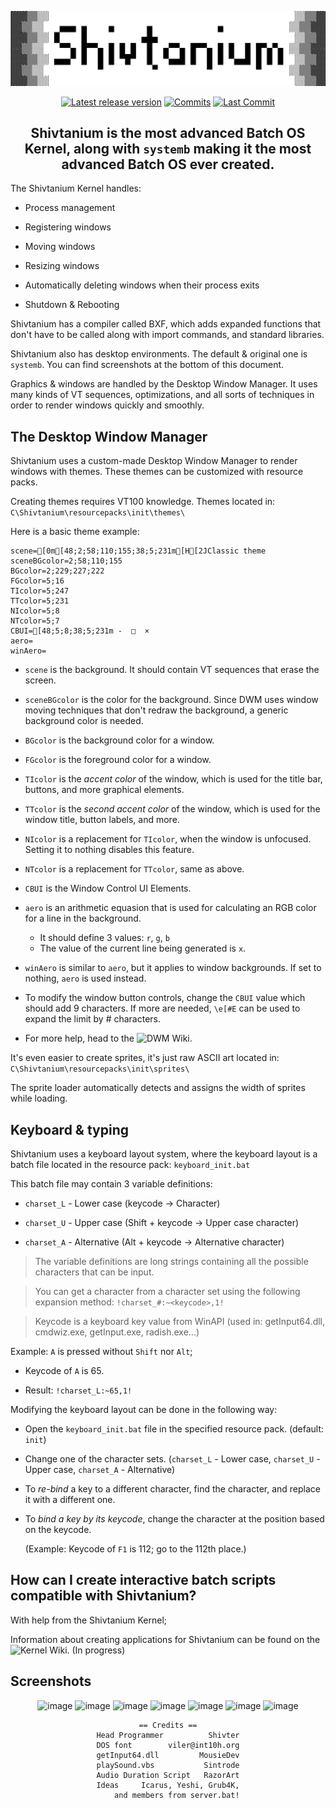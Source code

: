 <div align="center">

![Shivtanium Logo](https://raw.githubusercontent.com/Shivter14/Shivtanium/main/Shivtanium.png)

[![Latest release version](https://img.shields.io/github/v/release/Shivter14/Shivtanium?color=brightgreen&label=Latest%20version&style=for-the-badge)](https://github.com/Shivter14/Shivtanium/releases "Releases")
[![Commits](https://img.shields.io/github/commit-activity/m/Shivter14/Shivtanium?label=commits&style=for-the-badge)](https://github.com/Shivter14/Shivtanium/commits "Commit History")
[![Last Commit](https://img.shields.io/github/last-commit/Shivter14/Shivtanium/main?label=Latest%20commit&style=for-the-badge&display_timestamp=committer)](https://github.com/Shivter14/Shivtanium/pulse/monthly "Last activity")

## Shivtanium is the most advanced Batch OS Kernel, along with `systemb` making it the most advanced Batch OS ever created.

</div>

The Shivtanium Kernel handles:

- Process management

- Registering windows

- Moving windows

- Resizing windows

- Automatically deleting windows when their process exits

- Shutdown & Rebooting

Shivtanium has a compiler called BXF, which adds expanded functions that don't have to be called along with import commands, and standard libraries.

Shivtanium also has desktop environments. The default & original one is `systemb`. You can find screenshots at the bottom of this document.

Graphics & windows are handled by the Desktop Window Manager. It uses many kinds of VT sequences, optimizations, and all sorts of techniques in order to render windows quickly and smoothly.

## The Desktop Window Manager

Shivtanium uses a custom-made Desktop Window Manager to render windows with themes.
These themes can be customized with resource packs.

Creating themes requires VT100 knowledge.
Themes located in: `C\Shivtanium\resourcepacks\init\themes\`

Here is a basic theme example:
```
scene=[0m[48;2;58;110;155;38;5;231m[H[2JClassic theme
sceneBGcolor=2;58;110;155
BGcolor=2;229;227;222
FGcolor=5;16
TIcolor=5;247
TTcolor=5;231
NIcolor=5;8
NTcolor=5;7
CBUI=[48;5;8;38;5;231m -  □  × 
aero=
winAero=
```
- `scene` is the background. It should contain VT sequences that erase the screen.
- `sceneBGcolor` is the color for the background. Since DWM uses window moving techniques that don't redraw the background, a generic background color is needed.

- `BGcolor` is the background color for a window.
- `FGcolor` is the foreground color for a window.
- `TIcolor` is the *accent color* of the window, which is used for the title bar, buttons, and more graphical elements.
- `TTcolor` is the *second accent color* of the window, which is used for the window title, button labels, and more.

- `NIcolor` is a replacement for `TIcolor`, when the window is unfocused. Setting it to nothing disables this feature.
- `NTcolor` is a replacement for `TTcolor`, same as above.
- `CBUI` is the Window Control UI Elements.

- `aero` is an arithmetic equasion that is used for calculating an RGB color for a line in the background.
  - It should define 3 values: `r`, `g`, `b`
  - The value of the current line being generated is `x`.
- `winAero` is similar to `aero`, but it applies to window backgrounds. If set to nothing, `aero` is used instead.

* To modify the window button controls, change the `CBUI` value which should add 9 characters. If more are needed, `\e[#E` can be used to expand the limit by # characters.

* For more help, head to the ![DWM Wiki](https://github.com/Shivter14/Shivtanium/wiki/Desktop-Window-Manager).

It's even easier to create sprites, it's just raw ASCII art located in: `C\Shivtanium\resourcepacks\init\sprites\`

The sprite loader automatically detects and assigns the width of sprites while loading.


## Keyboard & typing

Shivtanium uses a keyboard layout system, where the keyboard layout is a batch file located in the resource pack:
`keyboard_init.bat`

This batch file may contain 3 variable definitions:

- `charset_L` - Lower case (keycode -> Character)

- `charset_U` - Upper case (Shift + keycode -> Upper case character)

- `charset_A` - Alternative (Alt + keycode -> Alternative character)

> The variable definitions are long strings containing all the possible characters that can be input.

> You can get a character from a character set using the following expansion method: `!charset_#:~<keycode>,1!`

> Keycode is a keyboard key value from WinAPI (used in: getInput64.dll, cmdwiz.exe, getInput.exe, radish.exe...)

Example: `A` is pressed without `Shift` nor `Alt`;

- Keycode of `A` is 65.

- Result: `!charset_L:~65,1!`

Modifying the keyboard layout can be done in the following way:

* Open the `keyboard_init.bat` file in the specified resource pack. (default: `init`)
* Change one of the character sets. (`charset_L` - Lower case, `charset_U` - Upper case, `charset_A` - Alternative)
* To *re-bind* a key to a different character, find the character, and replace it with a different one.
* To *bind a key by its keycode*, change the character at the position based on the keycode.

  (Example: Keycode of `F1` is 112; go to the 112th place.)

## How can I create interactive batch scripts compatible with Shivtanium?

With help from the Shivtanium Kernel;

Information about creating applications for Shivtanium can be found on the ![Kernel Wiki](https://github.com/Shivter14/Shivtanium/wiki/kernel). (In progress)

## Screenshots

<div align="center">

  ![image](https://github.com/Shivter14/Shivtanium/assets/98386496/dd131add-ed0a-4b8a-b11d-51ef5c7239ab)
  ![image](https://github.com/Shivter14/Shivtanium/assets/98386496/983b1fc7-c198-4bfc-8a7d-94462d6b9dfb)
  ![image](https://github.com/user-attachments/assets/d417a5e4-452b-4e58-9eb5-8fad47d6b199)
  ![image](https://github.com/user-attachments/assets/737af2a2-d617-4ead-95cf-7d7acc818c9c)
  ![image](https://github.com/user-attachments/assets/9dde2564-e682-4895-98a9-4840cd61ba49)
  ![image](https://github.com/user-attachments/assets/8aa95fe2-74a8-4655-9a0e-966e88f54b22)
  ![image](https://github.com/user-attachments/assets/816ca08b-a275-4f0e-b7ed-c29ba9e4aa31)


    == Credits ==
    Head Programmer          Shivter
    DOS font        viler@int10h.org
    getInput64.dll         MousieDev
    playSound.vbs           Sintrode
    Audio Duration Script   RazorArt
    Ideas     Icarus, Yeshi, Grub4K,
        and members from server.bat!

</div>
